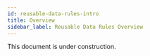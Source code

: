 ```yaml
---
id: reusable-data-rules-intro
title: Overview
sidebar_label: Reusable Data Rules Overview
---
```

<div style={{textAlign: "justify"}}>

This document is under construction.
</div>